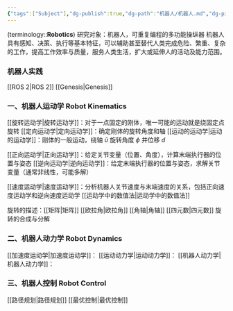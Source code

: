```yaml
---
{"tags":["Subject"],"dg-publish":true,"dg-path":"机器人/机器人.md","dg-pinned":true,"permalink":"/机器人/机器人/","pinned":true,"dgPassFrontmatter":true,"noteIcon":"","created":"2024-08-26T22:44:41.000+08:00","updated":"2025-05-20T17:55:43.000+08:00"}
---
```


(terminology::**Robotics**)  研究对象：机器人，可重复编程的多功能操纵器
机器人具有感知、决策、执行等基本特征，可以辅助甚至替代人类完成危险、繁重、复杂的工作，提高工作效率与质量，服务人类生活，扩大或延伸人的活动及能力范围。
### 机器人实践
[[ROS 2\|ROS 2]]
[[Genesis\|Genesis]]



### 一、机器人运动学 Robot Kinematics
[[旋转运动学\|旋转运动学]]：对于一点固定的刚体，唯一可能的运动就是绕固定点旋转
[[定向运动学\|定向运动学]]：确定刚体的旋转角度和轴
[[运动的运动学\|运动的运动学]]：刚体的一般运动，绕轴 $\hat{u}$ 旋转角度 $\phi$ 并位移 $d$

[[正向运动学\|正向运动学]]：给定关节变量（位置、角度），计算末端执行器的位置与姿态
[[逆向运动学\|逆向运动学]]：给定末端执行器的位置与姿态，求解关节变量（通常非线性，可能多解）

[[速度运动学\|速度运动学]]：分析机器人关节速度与末端速度的关系，包括正向速度运动学和逆向速度运动学
[[运动学中的数值法\|运动学中的数值法]]

旋转的描述：[[矩阵\|矩阵]]  [[欧拉角\|欧拉角]]  [[角轴\|角轴]]  [[四元数\|四元数]]
旋转的合成与分解
### 二、机器人动力学 Robot Dynamics
[[加速度运动学\|加速度运动学]]：
[[运动动力学\|运动动力学]]：
[[机器人动力学\|机器人动力学]]：

### 三、机器人控制 Robot Control
[[路径规划\|路径规划]]
[[最优控制\|最优控制]]

